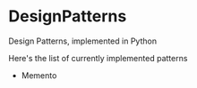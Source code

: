 # DesignPatterns
Design Patterns, implemented in Python

Here's the list of currently implemented patterns 
- Memento
